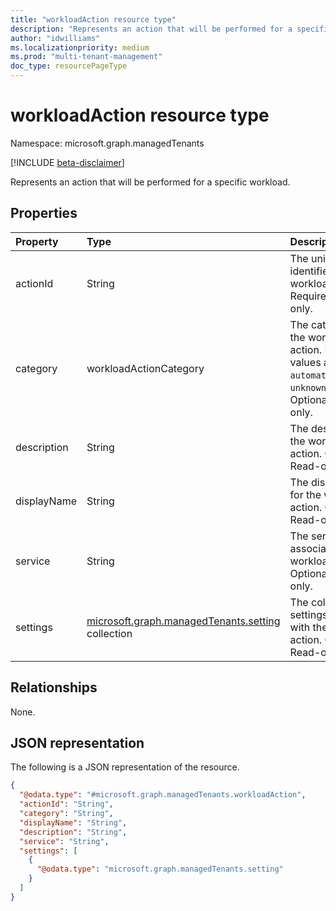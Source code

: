```yaml
---
title: "workloadAction resource type"
description: "Represents an action that will be performed for a specific workload."
author: "idwilliams"
ms.localizationpriority: medium
ms.prod: "multi-tenant-management"
doc_type: resourcePageType
---
```


# workloadAction resource type

Namespace: microsoft.graph.managedTenants

[!INCLUDE [beta-disclaimer](../../includes/beta-disclaimer.md)]

Represents an action that will be performed for a specific workload.

## Properties
|Property|Type|Description|
|:---|:---|:---|
|actionId|String|The unique identifier for the workload action. Required. Read-only.|
|category|workloadActionCategory|The category for the workload action. Possible values are: `automated`, `manual`, `unknownFutureValue`. Optional. Read-only.|
|description|String|The description for the workload action. Optional. Read-only.|
|displayName|String|The display name for the workload action. Optional. Read-only.|
|service|String|The service associated with workload action. Optional. Read-only.|
|settings|[microsoft.graph.managedTenants.setting](../resources/managedtenants-setting.md) collection|The collection of settings associated with the workload action. Optional. Read-only.|

## Relationships
None.

## JSON representation
The following is a JSON representation of the resource.
<!-- {
  "blockType": "resource",
  "@odata.type": "microsoft.graph.managedTenants.workloadAction"
}
-->
``` json
{
  "@odata.type": "#microsoft.graph.managedTenants.workloadAction",
  "actionId": "String",
  "category": "String",
  "displayName": "String",
  "description": "String",
  "service": "String",
  "settings": [
    {
      "@odata.type": "microsoft.graph.managedTenants.setting"
    }
  ]
}
```
